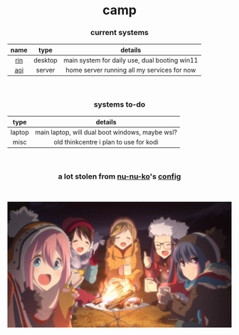 <div align=center>

# camp

### current systems                                                                 
| name | type | details |
| :--: | :--: | :--: |
| [rin](./hosts/rin.nix) | desktop | main system for daily use, dual booting win11|
| [aoi](./hosts/aoi.nix) | server | home server running all my services for now|

<br>

### systems to-do
| type | details |
| :--: | :--: |
| laptop | main laptop, will dual boot windows, maybe wsl? |
| misc | old thinkcentre i plan to use for kodi |

<br>

### a lot stolen from [nu-nu-ko](https://github.com/nu-nu-ko)'s [config](https://github.com/nu-nu-ko/crystal)

<br>

![](https://raw.githubusercontent.com/pagusupu/camp/main/misc/images/group.jpg)

</div>
